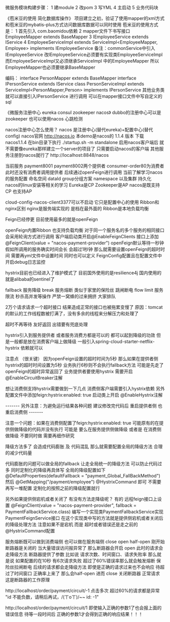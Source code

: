 

微服务模块构建步骤：
1 建module
2 改pom
3 写YML
4 主启动
5 业务代码块

《苞米豆的使用 简化数据库操作》
项目建立之初，验证了使用mapper的xml方式和苞米豆的mybatis-plus方式访问数据库数据可以同时使用
苞米豆的使用方式是：
1 首先引入 com.baomidou依赖
2 mapper文件下书写接口EmployeeMapper extends BaseMapper<Employee>
3 IEmployeeService extends IService<Employee>
4 EmployeeServiceImpl extends ServiceImpl<EmployeeMapper, Employee> implements IEmployeeService 
    备注：commonService中引入IEmployeeService 改IEmployeeService必须要有实现类EmployeeServiceImpl
         而EmployeeServiceImpl又必须继承ServiceImpl 中的EmployeeMapper 所以EmployeeMapper也必须要继承BaseMapper

编码：   interface PersonMapper extends BaseMapper<Person>
        interface IPersonService extends IService<Person>
        class PersonServiceImpl extends ServiceImpl<PersonMapper,Person> implements IPersonService
        其他业务类就可以直接引入IPersonService 进行调用
可以在mapper接口文件中写自定义的sql

《微服务注册中心 eureka consul zookeeper nacos》
dubbo的注册中心可以是zookeeper 也可以使用nacos 心跳检测

nacos注册中心怎么使用？
nacos 是注册中心(替代eureka)+配置中心(替代config)
nacos官网 http://nacos.io
本demo是nacos的 1.1.4 版本
下载nacos1.1.4
在bin目录下执行 ./startup.sh -m standalone
启用nacos客户端后 就不需要像eureka那样建立一个server的项目了 只需要启动nacos的客户端 其他服务注册到nacos就行了
http://localhost:8848/nacos

当前服务 payment8001 payment8002两个提供者 consumer-order80为消费者
此时还没有消费者调用提供者 后续通过openFeign进行调用
当前了解学习nacos的服务配置 命名空间 dataId group分组方案 namespace 以及集群 持久化 nacos的linux安装等相关的学习
Eureka是CP Zookeeper是AP  nacos是既支持CP 也支持AP

cloud-config-nacos-client3377可以不启动 它只是配置中心的使用
Ribbon和nginx区别   nginx是服务端实现的 是档在最外面的  Ribbon是本地负载均衡

Feign已经停更 目前使用最多的就是openFeign

openFeign内置Ribbon 也支持负载均衡 
对于同一个服务名的多个服务的相同接口 会采用轮询方式进行调用
客户端启动类开启@EnableFeignClients  接口上添加@FeignClient(value = "nacos-payment-provider")
openFeign默认等待一秒钟 假如所调用的服务确实时间会长 会超过1秒钟 那么就需要设置openFeign的超时时间
需要再yml文件中设置时间
同时也可以定义 FeignConfig配置且在配置文件中开启debug日志监控

hystrix目前也已经进入了维护模式了
目前国外使用的是resilience4j
国内使用的就是alibaba的sentinel了

fallback 服务降级
break 服务熔断 类似于家里的保险丝 跳闸断电
flow limit 服务限流  秒杀高并发等操作 严禁一窝蜂的过来拥挤 大家排队

2万个请求请求一个超时接口  结果造成正常的接口也被拖累变慢了
原因：tomcat的默认的工作线程数被打满了，没有多余的线程来分解压力和处理了

超时不再等待 友好返回
出错要有兜底处理

hystrix引入到服务提供者 或者服务消费方都是可以的 都可以起到降级的功效  但是一般都是放在消费客户端上做降级
一般引入spring-cloud-starter-netflix-hystrix 依赖就可以

注意点 （很关键）
因为openFeign设置的超时时间为5秒
那么如果在提供者侧hystrix的超时时间设置为5秒 业务执行6秒则不会执行fallback方法
可能是先走了openFeign的超时异常返回了
业务提供者要使用hystrix 需要开启@EnableCircuitBreaker注解

想让消费侧支持hystrix需要做到一下几点
消费侧客户端需要引入hystrix依赖 另外配置文件中添加feign:hystrix:enabled: true  启动类上开启 @EnableHystrix注解

------- 另外注意：为避免运行结果各种问题 建议修改完代码后 重启提供者侧 也重启消费侧  -------

注意一个问题：如果在消费侧配置了feign:hystrix:enabled: true 可能原有的在提供侧做降级的代码并没有执行
可能是 要么在服务提供侧做降级   或者是   在消费侧做降级  不要同时做 需要再细作研究

降级方法多了 会造成代码膨胀 及 代码混乱
那么就需要配置全局的降级方法 合理的减少代码量

代码膨胀的问题可以做全局的fallback 让走全局统一的降级方法 可以防止代码过多 同时定制化的降级再具体写
全局的降级配置如下
@DefaultProperties(defaultFallback = "payment_Global_FallBackMethod")
然后    @GetMapping("/payment/employee")
       @HystrixCommand
即可 不需要再写一堆配置 定制化的按照之前的降级配置就行

另外如果提供侧宕机或者关闭了 有没有方法走降级呢？
有的 远程feign接口上设置
@FeignClient(value = "nacos-payment-provider", fallback = PaymentFallbackService.class)
编写一个实现类PaymentFallbackService实现PaymentFeignService接口
在这个实现类中写的方法就是提供侧宕机或者关闭后的降级处理方法
注意如果不是宕机 而是 超时或者错误还是走之前的@HystrixCommand配置

服务熔断既可以做到消费端侧  也可以做在服务端侧
close open half-open
刚开始断路器是关闭的  当大量错误访问报异常了 那么断路器会开启 open
此时的请求会走降级方法 断路器提供了参数  比如说 请求次数、时间窗口、请求失败率
那么就是说 如果配置的在10秒 有6次请求失败 超过了60%错误率那么就会触发熔断 保险丝拉闸断电
 后续的请求都会走降级方法 即使是正确的请求过来也不会响应
待超过了时间窗口 正确率上来了 那么会half-open 进而 close 关闭断路器 正常请求
这是断路器的工作原理

http://localhost/order/payment/circuit/-1 点击多次 超过60%的请求都是异常
"id 不能负数，请稍后再试，/(ㄒoㄒ)/~~ id: -1"

http://localhost/order/payment/circuit/1 即使输入正确的参数1了也会报上面的错误信息
待等一段时间后 正确的参数1才会得到正确的响应结果！！！
